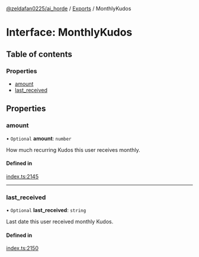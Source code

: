 [@zeldafan0225/ai_horde](../README.md) / [Exports](../modules.md) / MonthlyKudos

# Interface: MonthlyKudos

## Table of contents

### Properties

- [amount](MonthlyKudos.md#amount)
- [last\_received](MonthlyKudos.md#last_received)

## Properties

### amount

• `Optional` **amount**: `number`

How much recurring Kudos this user receives monthly.

#### Defined in

[index.ts:2145](https://github.com/ZeldaFan0225/ai_horde/blob/99a73d4/index.ts#L2145)

___

### last\_received

• `Optional` **last\_received**: `string`

Last date this user received monthly Kudos.

#### Defined in

[index.ts:2150](https://github.com/ZeldaFan0225/ai_horde/blob/99a73d4/index.ts#L2150)
